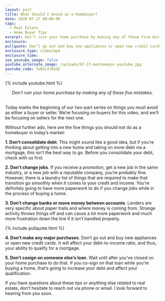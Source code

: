 ```yaml
---
layout: post
title: What Should I Avoid as a Homebuyer?
date: 2020-07-27 00:00:00
tags:
  - Real Estate
  - Home Buyer Tips
excerpt: Don’t ruin your home purchase by making any of these five mistakes.
enclosure:
pullquote: Don’t go out and buy new appliances or open new credit cards.
enclosure_type: video/mp4
enclosure_time:
use_youtube_image: false
youtube_alternate_image: /uploads/07-17-montemayor-youtube.jpg
youtube_code: TwOScZrK41E
---
```


{% include youtube.html %}

<center><em>Don&rsquo;t ruin your home purchase by making any of these five mistakes.</em></center>

<br>Today marks the beginning of our two-part series on things you must avoid as either a buyer or seller. We’re focusing on buyers for this video, and we’ll be focusing on sellers for the next one.

Without further ado, here are the five things you should not do as a homebuyer in today’s market:

**1\. Don’t consolidate debt**. This might sound like a good idea, but if you’re thinking about getting into a new home and taking on more debt via a mortgage, this isn’t the best way to go. Before you consolidate your debt, check with us first.

**2\. Don’t change jobs**. If you receive a promotion, get a new job in the same industry, or a new job with a reputable company, you’re probably fine. However, there is a laundry list of things that are required to make that transition go smoothly when it comes to your credit and income. You’re definitely going to have more paperwork to do if you change jobs while in the process of buying a home.

**3\. Don’t change banks or move money between accounts**. Lenders are very specific about paper trails and where money is coming from. Strange activity throws things off and can cause a lot more paperwork and much more frustration down the line if it isn’t handled properly.

{% include pullquote.html %}

**4\. Don’t make any major purchases**. Don’t go out and buy new appliances or open new credit cards. It will affect your debt-to-income ratio, and thus, your ability to qualify for a mortgage.

**5\. Don’t cosign on someone else’s loan**. Wait until after you’ve closed on your home purchase to do that. If you co-sign on that loan while you’re buying a home, that’s going to increase your debt and affect your qualification.

If you have questions about these tips or anything else related to real estate, don’t hesitate to reach out via phone or email. I look forward to hearing from you soon.